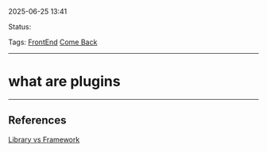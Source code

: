 
2025-06-25 13:41

Status:

Tags: [FrontEnd](3%20-%20Tags/FrontEnd.md) [Come Back](3%20-%20Tags/Come%20Back.md)

---
# what are plugins 

---
## References
[Library vs Framework](6%20-%20Main%20notes/Frontend/Library%20vs%20Framework.md)